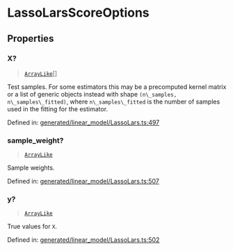# LassoLarsScoreOptions

## Properties

### X?

> [`ArrayLike`](../types/ArrayLike.md)[]

Test samples. For some estimators this may be a precomputed kernel matrix or a list of generic objects instead with shape `(n\_samples, n\_samples\_fitted)`, where `n\_samples\_fitted` is the number of samples used in the fitting for the estimator.

Defined in:  [generated/linear\_model/LassoLars.ts:497](https://github.com/transitive-bullshit/scikit-learn-ts/blob/122b3c0/packages/sklearn/src/generated/linear_model/LassoLars.ts#L497)

### sample\_weight?

> [`ArrayLike`](../types/ArrayLike.md)

Sample weights.

Defined in:  [generated/linear\_model/LassoLars.ts:507](https://github.com/transitive-bullshit/scikit-learn-ts/blob/122b3c0/packages/sklearn/src/generated/linear_model/LassoLars.ts#L507)

### y?

> [`ArrayLike`](../types/ArrayLike.md)

True values for `X`.

Defined in:  [generated/linear\_model/LassoLars.ts:502](https://github.com/transitive-bullshit/scikit-learn-ts/blob/122b3c0/packages/sklearn/src/generated/linear_model/LassoLars.ts#L502)
